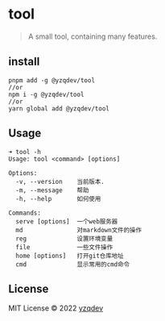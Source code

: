 # tool

> A small tool, containing many features.

## install

```shell
pnpm add -g @yzqdev/tool
//or
npm i -g @yzqdev/tool
//or 
yarn global add @yzqdev/tool
```

## Usage

```text
➜ tool -h
Usage: tool <command> [options]

Options:
  -v, --version    当前版本.
  -m, --message    帮助
  -h, --help       如何使用

Commands:
  serve [options]  一个web服务器
  md               对markdown文件的操作
  reg              设置环境变量
  file             一些文件操作
  home [options]   打开git仓库地址
  cmd              显示常用的cmd命令
```

## License

MIT License © 2022 [yzqdev](https://github.com/yzqdev)
